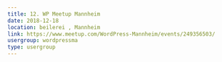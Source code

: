 ```yaml
---
title: 12. WP Meetup Mannheim
date: 2018-12-18
location: beilerei , Mannheim
link: https://www.meetup.com/WordPress-Mannheim/events/249356503/
usergroup: wordpressma
type: usergroup
---
```

